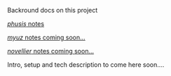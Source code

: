 Backround docs on this project

[*phusis* notes](https://github.com/gitwithsean/docs/phusis)

[*myuz* notes coming soon...](https://github.com/gitwithsean/docs/)

[*novellier* notes coming soon...](https://github.com/gitwithsean/docs/)

Intro, setup and tech description to come here soon....
